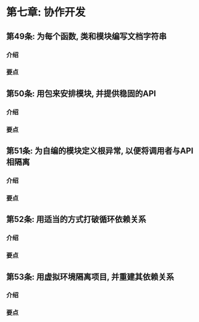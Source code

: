 # 第七章: 协作开发 #

## 第49条: 为每个函数, 类和模块编写文档字符串 ##

### 介绍 ###

### 要点 ###

## 第50条: 用包来安排模块, 并提供稳固的API ##

### 介绍 ###

### 要点 ###

## 第51条: 为自编的模块定义根异常, 以便将调用者与API相隔离 ##

### 介绍 ###

### 要点 ###

## 第52条: 用适当的方式打破循环依赖关系 ##

### 介绍 ###

### 要点 ###

## 第53条: 用虚拟环境隔离项目, 并重建其依赖关系 ##

### 介绍 ###

### 要点 ###
